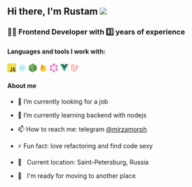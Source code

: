 ## Hi there, I'm Rustam <img src="https://media.giphy.com/media/hvRJCLFzcasrR4ia7z/giphy.gif" width="25px">
### 👨‍💻 Frontend Developer with 3️⃣ years of experience



#### Languages and tools I work with:

<code><img height="20" src="https://raw.githubusercontent.com/github/explore/80688e429a7d4ef2fca1e82350fe8e3517d3494d/topics/javascript/javascript.png"></code>
<code><img height="20" src="https://raw.githubusercontent.com/github/explore/80688e429a7d4ef2fca1e82350fe8e3517d3494d/topics/react/react.png"></code>
<code><img height="20" src="https://raw.githubusercontent.com/github/explore/80688e429a7d4ef2fca1e82350fe8e3517d3494d/topics/nodejs/nodejs.png"></code>
<code><img height="20" src="https://raw.githubusercontent.com/github/explore/80688e429a7d4ef2fca1e82350fe8e3517d3494d/topics/firebase/firebase.png"></code>
<code><img height="20" src="https://raw.githubusercontent.com/github/explore/5c058a388828bb5fde0bcafd4bc867b5bb3f26f3/topics/graphql/graphql.png"></code>
<code><img height="20" src="https://raw.githubusercontent.com/github/explore/80688e429a7d4ef2fca1e82350fe8e3517d3494d/topics/vue/vue.png"></code>
<code><img height="20" src="https://raw.githubusercontent.com/github/explore/80688e429a7d4ef2fca1e82350fe8e3517d3494d/topics/laravel/laravel.png"></code>



#### About me
- 🔭 I’m currently looking for a job
- 🌱 I’m currently learning backend with nodejs
- 📫 How to reach me: telegram <a href="t.me/mirzamorph">@mirzamorph</a>
- ⚡ Fun fact: love refactoring and find code sexy



- 📍 &nbsp;	Current location: Saint-Petersburg, Russia
- 💬 &nbsp;	I'm ready for moving to another place
